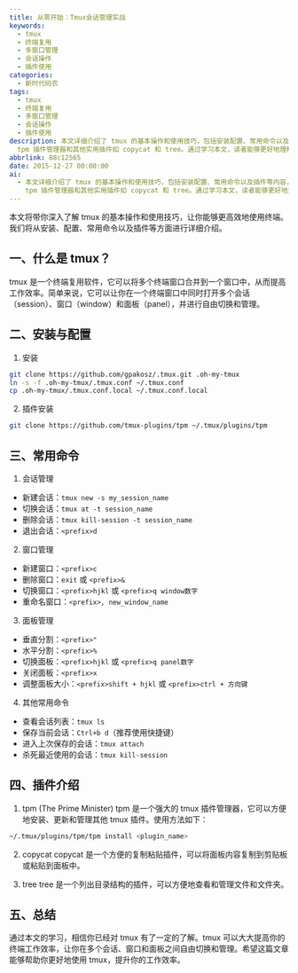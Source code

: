 ```yaml
---
title: 从零开始：Tmux会话管理实战
keywords:
  - tmux
  - 终端复用
  - 多窗口管理
  - 会话操作
  - 插件使用
categories:
  - 新时代码农
tags:
  - tmux
  - 终端复用
  - 多窗口管理
  - 会话操作
  - 插件使用
description: 本文详细介绍了 tmux 的基本操作和使用技巧，包括安装配置、常用命令以及插件等内容，帮助读者更高效地使用终端。tmux 是一个终端复用软件，可以合并多个终端窗口，提高工作效率。文章提供了详细的安装步骤和常见命令解释，并介绍了
  tpm 插件管理器和其他实用插件如 copycat 和 tree。通过学习本文，读者能够更好地理解和应用 tmux，提升工作效率。
abbrlink: 88c12565
date: 2015-12-27 00:00:00
ai:
  - 本文详细介绍了 tmux 的基本操作和使用技巧，包括安装配置、常用命令以及插件等内容，帮助读者更高效地使用终端。tmux 是一个终端复用软件，可以合并多个终端窗口，提高工作效率。文章提供了详细的安装步骤和常见命令解释，并介绍了
    tpm 插件管理器和其他实用插件如 copycat 和 tree。通过学习本文，读者能够更好地理解和应用 tmux，提升工作效率。
---
```


本文将带你深入了解 tmux 的基本操作和使用技巧，让你能够更高效地使用终端。我们将从安装、配置、常用命令以及插件等方面进行详细介绍。

## 一、什么是 tmux？

tmux 是一个终端复用软件，它可以将多个终端窗口合并到一个窗口中，从而提高工作效率。简单来说，它可以让你在一个终端窗口中同时打开多个会话（session）、窗口（window）和面板（panel），并进行自由切换和管理。

## 二、安装与配置

1. 安装

```bash
git clone https://github.com/gpakosz/.tmux.git .oh-my-tmux
ln -s -f .oh-my-tmux/.tmux.conf ~/.tmux.conf
cp .oh-my-tmux/.tmux.conf.local ~/.tmux.conf.local
```

2. 插件安装

```bash
git clone https://github.com/tmux-plugins/tpm ~/.tmux/plugins/tpm
```

## 三、常用命令

1. 会话管理

- 新建会话：`tmux new -s my_session_name`
- 切换会话：`tmux at -t session_name`
- 删除会话：`tmux kill-session -t session_name`
- 退出会话：`<prefix>d`

2. 窗口管理

- 新建窗口：`<prefix>c`
- 删除窗口：`exit` 或 `<prefix>&`
- 切换窗口：`<prefix>hjkl` 或 `<prefix>q window数字`
- 重命名窗口：`<prefix>, new_window_name`

3. 面板管理

- 垂直分割：`<prefix>"`
- 水平分割：`<prefix>%`
- 切换面板：`<prefix>hjkl` 或 `<prefix>q panel数字`
- 关闭面板：`<prefix>x`
- 调整面板大小：`<prefix>shift + hjkl` 或 `<prefix>ctrl + 方向键`

4. 其他常用命令

- 查看会话列表：`tmux ls`
- 保存当前会话：`Ctrl+b d`（推荐使用快捷键）
- 进入上次保存的会话：`tmux attach`
- 杀死最近使用的会话：`tmux kill-session`

## 四、插件介绍

1. tpm (The Prime Minister)
   tpm 是一个强大的 tmux 插件管理器，它可以方便地安装、更新和管理其他 tmux 插件。使用方法如下：

```bash
~/.tmux/plugins/tpm/tpm install <plugin_name>
```

2. copycat
   copycat 是一个方便的复制粘贴插件，可以将面板内容复制到剪贴板或粘贴到面板中。

3. tree
   tree 是一个列出目录结构的插件，可以方便地查看和管理文件和文件夹。

## 五、总结

通过本文的学习，相信你已经对 tmux 有了一定的了解。tmux 可以大大提高你的终端工作效率，让你在多个会话、窗口和面板之间自由切换和管理。希望这篇文章能够帮助你更好地使用 tmux，提升你的工作效率。
